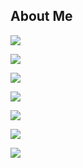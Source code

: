 ## About Me

![](https://github-readme-stats.vercel.app/api/top-langs?username=T448&show_icons=true&locale=en&layout=compact)

![](https://skillicons.dev/icons?i=github,githubactions,typescript,nodejs,vue,vuetify,java,spring,python,pytorch,docker,nginx,mysql,postgres,grafana,redis,notion)

![](http://github-profile-summary-cards.vercel.app/api/cards/profile-details?username=T448&theme=monokai)

![](http://github-profile-summary-cards.vercel.app/api/cards/repos-per-language?username=T448&theme=monokai)

![](http://github-profile-summary-cards.vercel.app/api/cards/most-commit-language?username=T448&theme=monokai)

![](http://github-profile-summary-cards.vercel.app/api/cards/stats?username=T448&theme=monokai)

![](http://github-profile-summary-cards.vercel.app/api/cards/productive-time?username=T448&theme=monokai&utcOffset=8)
